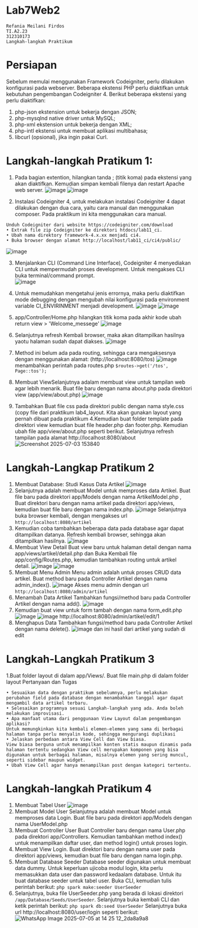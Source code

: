 # Lab7Web2
```
Refania Meilani Firdos
TI.A2.23
312310173
Langkah-langkah Praktikum
```
# Persiapan
Sebelum memulai menggunakan Framework Codeigniter, perlu dilakukan konfigurasi pada webserver. Beberapa ekstensi PHP perlu diaktifkan untuk kebutuhan pengembangan Codeigniter 4.
Berikut beberapa ekstensi yang perlu diaktifkan:
1. php-json ekstension untuk bekerja dengan JSON;
2. php-mysqlnd native driver untuk MySQL;
3. php-xml ekstension untuk bekerja dengan XML;
4. php-intl ekstensi untuk membuat aplikasi multibahasa;
5. libcurl (opsional), jika ingin pakai Curl.

# Langkah-langkah Pratikum 1:
1. Pada bagian extention, hilangkan tanda ; (titik koma) pada ekstensi yang akan diaktifkan. Kemudian simpan kembali filenya dan restart Apache web server. 
![image](https://github.com/user-attachments/assets/e7ab9777-ab80-47e0-b24f-1ca19c081d69)
![image](https://github.com/user-attachments/assets/e7feb6db-a300-4d2b-ae75-5243bb0d488e)

2. Instalasi Codeigniter 4, untuk melakukan instalasi Codeigniter 4 dapat dilakukan dengan dua cara, yaitu cara manual dan menggunakan composer. Pada praktikum ini kita menggunakan cara manual.
```
Unduh Codeigniter dari website https://codeigniter.com/download  
• Extrak file zip Codeigniter ke direktori htdocs/lab11_ci. 
• Ubah nama direktory framework-4.x.xx menjadi ci4. 
• Buka browser dengan alamat http://localhost/lab11_ci/ci4/public/
```
![image](https://github.com/user-attachments/assets/7e9b9960-b6ed-4145-980f-5061a5c9c027)

3. Menjalankan CLI (Command Line Interface), Codeigniter 4 menyediakan CLI untuk mempermudah proses development. Untuk mengakses CLI buka terminal/command prompt.  
![image](https://github.com/user-attachments/assets/3ff09c24-5f7a-44ff-a2d3-090773999761)
4. Untuk memudahkan mengetahui jenis errornya, maka perlu diaktifkan mode debugging dengan mengubah nilai konfigurasi pada environment variable CI_ENVIRINMENT menjadi development.
![image](https://github.com/user-attachments/assets/c8553b06-9765-4098-9ccf-ca36883b1dec)
![image](https://github.com/user-attachments/assets/e9a2e384-7c0e-4b50-adfe-0955fc089131)

5. app/Controller/Home.php hilangkan titik koma pada akhir kode ubah return view > 'Welcome_messege'
![image](https://github.com/user-attachments/assets/1e372547-33a5-451b-828d-2253567abee0)
6. Selanjutnya refresh Kembali browser, maka akan ditampilkan hasilnya yaotu halaman sudah
dapat diakses.
![image](https://github.com/user-attachments/assets/2fc078e5-012b-4986-abce-50960b14f38d)
7. Method ini belum ada pada routing, sehingga cara mengaksesnya dengan menggunakan
alamat: (http://localhost:8080/tos)
![image](https://github.com/user-attachments/assets/64d66bdf-3de8-44b5-9b30-5893e0517cb7)
menambahkan perintah pada routes.php ```$routes->get('/tos', Page::tos');```
8. Membuat ViewSelanjutnya adalam membuat view untuk tampilan web agar lebih menarik. Buat file baru dengan nama about.php pada direktori view (app/view/about.php)
![image](https://github.com/user-attachments/assets/6d6b8db5-f734-4888-b8dc-4c67ed9b4f7a)
9. Tambahkan Buat file css pada direktori public dengan nama style.css (copy file dari praktikum lab4_layout. Kita akan gunakan layout yang pernah dibuat pada praktikum 4.Kemudian buat folder template pada direktori view kemudian buat file header.php dan footer.php. Kemudian ubah file app/view/about.php seperti berikut. Selanjutnya refresh tampilan pada alamat http://localhost:8080/about
![Screenshot 2025-07-03 153840](https://github.com/user-attachments/assets/48f62387-7f39-434c-98bd-7cf22f91d7f1)

# Langkah-Langkap Pratikum 2
1. Membuat Database: Studi Kasus Data Artikel
![image](https://github.com/user-attachments/assets/463378e3-de76-4ebb-acea-ed105c6bde31)
2. Selanjutnya adalah membuat Model untuk memproses data Artikel. Buat file baru pada direktori app/Models dengan nama ArtikelModel.php , Buat direktori baru dengan nama artikel pada direktori app/views, kemudian buat file baru dengan nama index.php.
![image](https://github.com/user-attachments/assets/caaddbd6-9812-450a-af08-640e5d073089)
Selanjutnya buka browser kembali, dengan mengakses url ```http://localhost:8080/artikel```
3. Kemudian coba tambahkan beberapa data pada database agar dapat ditampilkan datanya. Refresh kembali browser, sehingga akan ditampilkan hasilnya.
![image](https://github.com/user-attachments/assets/07a67a8f-fb48-4736-a767-23d3c3d1ab0b)
4. Membuat View Detail Buat view baru untuk halaman detail dengan nama app/views/artikel/detail.php dan Buka Kembali file app/config/Routes.php, kemudian tambahkan routing untuk artikel detail. 
![image](https://github.com/user-attachments/assets/dc35effe-8578-457a-9305-7dba1fd8c230)
![image](https://github.com/user-attachments/assets/e7a4ddb9-7b42-4756-b1d5-e3057a935901)
5. Membuat Menu Admin Menu admin adalah untuk proses CRUD data artikel. Buat method baru pada Controller Artikel dengan nama admin_index().
![image](https://github.com/user-attachments/assets/15e713f1-4d7c-47fe-abe9-ddf5d2b203b2)
Akses menu admin dengan url ```http://localhost:8080/admin/artikel```
6. Menambah Data Artikel Tambahkan fungsi/method baru pada Controller Artikel dengan nama add().
![image](https://github.com/user-attachments/assets/42f15d7e-47b5-486d-8665-270852b6c7fd)
7. Kemudian buat view untuk form tambah dengan nama form_edit.php
![image](https://github.com/user-attachments/assets/4b7aeb66-4107-4681-ab84-6b1e908b3be6)
![image](https://github.com/user-attachments/assets/0648f6e6-8676-4027-b21e-c820e1c1c945)
http://localhost:8080/admin/artikel/edit/1
8. Menghapus Data Tambahkan fungsi/method baru pada Controller Artikel dengan nama delete().
![image](https://github.com/user-attachments/assets/6b807c15-8e43-47ae-9f1a-06d521531a19)
dan ini hasil dari artikel yang sudah di edit 
# Langkah-Langkah Pratikum 3
1.Buat folder layout di dalam app/Views/. Buat file main.php di dalam folder layout
Pertanyaan dan Tugas
```
• Sesuaikan data dengan praktikum sebelumnya, perlu melakukan perubahan field pada database dengan menambahkan tanggal agar dapat mengambil data artikel terbaru.
• Selesaikan programnya sesuai Langkah-langkah yang ada. Anda boleh melakukan improvisasi.
• Apa manfaat utama dari penggunaan View Layout dalam pengembangan aplikasi?
Untuk memungkinkan kita kembali elemen-elemen yang sama di berbagai halaman tanpa perlu menyalin kode, sehingga mengurangi duplikasi
• Jelaskan perbedaan antara View Cell dan View biasa.
View biasa berguna untuk menampilkan konten statis maupun dinamis pada halaman tertentu sedangkan View cell merupakan komponen yang bisa digunakan untuk berbagai halaman, misalnya elemen yang sering muncul, seperti sidebar maupun widget.
• Ubah View Cell agar hanya menampilkan post dengan kategori tertentu.

```
# Langkah-langkah Pratikum 4
1. Membuat Tabel User
![image](https://github.com/user-attachments/assets/4eec7305-5b9c-4977-a85b-2b421abdaf21)
2. Membuat Model User
Selanjutnya adalah membuat Model untuk memproses data Login. Buat file baru pada direktori app/Models dengan nama UserModel.php
3. Membuat Controller User Buat Controller baru dengan nama User.php pada direktori app/Controllers. Kemudian tambahkan method index() untuk menampilkan daftar user, dan method login() untuk proses login.
4. Membuat View Login. Buat direktori baru dengan nama user pada direktori app/views, kemudian buat file baru dengan nama login.php.
5. Membuat Database Seeder Database seeder digunakan untuk membuat data dummy. Untuk keperluan ujicoba modul login, kita perlu memasukkan data user dan password kedaalam database. Untuk itu buat database seeder untuk tabel user. Buka CLI, kemudian tulis perintah berikut:
```php spark make:seeder UserSeeder```
6. Selanjutnya, buka file UserSeeder.php yang berada di lokasi direktori ```/app/Database/Seeds/UserSeeder```. Selanjutnya buka kembali CLI dan ketik perintah berikut:
```php spark db:seed UserSeeder``` Selanjutnya buka url http://localhost:8080/user/login seperti berikut: ![WhatsApp Image 2025-07-05 at 14 25 12_2da8a9a8](https://github.com/user-attachments/assets/51f3a660-7d94-44e3-aba2-d84b6d9dc286)

